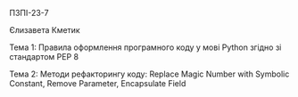 ПЗПІ-23-7

Єлизавета Кметик

Тема 1: Правила оформлення програмного коду у мові Python згідно зі стандартом PEP 8

Тема 2: Методи рефакторингу коду: Replace Magic Number with Symbolic Constant, Remove Parameter, Encapsulate Field
